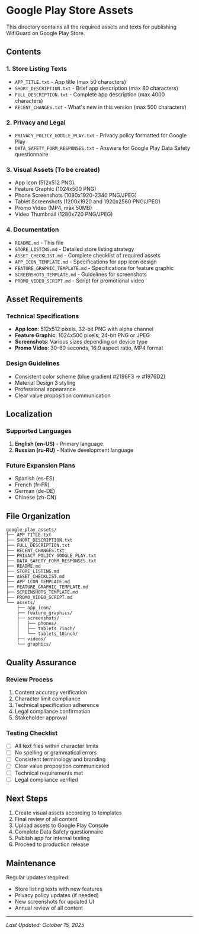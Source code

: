 # Google Play Store Assets

This directory contains all the required assets and texts for publishing WifiGuard on Google Play Store.

## Contents

### 1. Store Listing Texts
- `APP_TITLE.txt` - App title (max 50 characters)
- `SHORT_DESCRIPTION.txt` - Brief app description (max 80 characters)
- `FULL_DESCRIPTION.txt` - Complete app description (max 4000 characters)
- `RECENT_CHANGES.txt` - What's new in this version (max 500 characters)

### 2. Privacy and Legal
- `PRIVACY_POLICY_GOOGLE_PLAY.txt` - Privacy policy formatted for Google Play
- `DATA_SAFETY_FORM_RESPONSES.txt` - Answers for Google Play Data Safety questionnaire

### 3. Visual Assets (To be created)
- App Icon (512x512 PNG)
- Feature Graphic (1024x500 PNG)
- Phone Screenshots (1080x1920-2340 PNG/JPEG)
- Tablet Screenshots (1200x1920 and 1920x2560 PNG/JPEG)
- Promo Video (MP4, max 50MB)
- Video Thumbnail (1280x720 PNG/JPEG)

### 4. Documentation
- `README.md` - This file
- `STORE_LISTING.md` - Detailed store listing strategy
- `ASSET_CHECKLIST.md` - Complete checklist of required assets
- `APP_ICON_TEMPLATE.md` - Specifications for app icon design
- `FEATURE_GRAPHIC_TEMPLATE.md` - Specifications for feature graphic
- `SCREENSHOTS_TEMPLATE.md` - Guidelines for screenshots
- `PROMO_VIDEO_SCRIPT.md` - Script for promotional video

## Asset Requirements

### Technical Specifications
- **App Icon**: 512x512 pixels, 32-bit PNG with alpha channel
- **Feature Graphic**: 1024x500 pixels, 24-bit PNG or JPEG
- **Screenshots**: Various sizes depending on device type
- **Promo Video**: 30-60 seconds, 16:9 aspect ratio, MP4 format

### Design Guidelines
- Consistent color scheme (blue gradient #2196F3 → #1976D2)
- Material Design 3 styling
- Professional appearance
- Clear value proposition communication

## Localization

### Supported Languages
1. **English (en-US)** - Primary language
2. **Russian (ru-RU)** - Native development language

### Future Expansion Plans
- Spanish (es-ES)
- French (fr-FR)
- German (de-DE)
- Chinese (zh-CN)

## File Organization

```
google_play_assets/
├── APP_TITLE.txt
├── SHORT_DESCRIPTION.txt
├── FULL_DESCRIPTION.txt
├── RECENT_CHANGES.txt
├── PRIVACY_POLICY_GOOGLE_PLAY.txt
├── DATA_SAFETY_FORM_RESPONSES.txt
├── README.md
├── STORE_LISTING.md
├── ASSET_CHECKLIST.md
├── APP_ICON_TEMPLATE.md
├── FEATURE_GRAPHIC_TEMPLATE.md
├── SCREENSHOTS_TEMPLATE.md
├── PROMO_VIDEO_SCRIPT.md
└── assets/
    ├── app_icon/
    ├── feature_graphics/
    ├── screenshots/
    │   ├── phones/
    │   ├── tablets_7inch/
    │   └── tablets_10inch/
    ├── videos/
    └── graphics/
```

## Quality Assurance

### Review Process
1. Content accuracy verification
2. Character limit compliance
3. Technical specification adherence
4. Legal compliance confirmation
5. Stakeholder approval

### Testing Checklist
- [ ] All text files within character limits
- [ ] No spelling or grammatical errors
- [ ] Consistent terminology and branding
- [ ] Clear value proposition communicated
- [ ] Technical requirements met
- [ ] Legal compliance verified

## Next Steps

1. Create visual assets according to templates
2. Final review of all content
3. Upload assets to Google Play Console
4. Complete Data Safety questionnaire
5. Publish app for internal testing
6. Proceed to production release

## Maintenance

Regular updates required:
- Store listing texts with new features
- Privacy policy updates (if needed)
- New screenshots for updated UI
- Annual review of all content

---
*Last Updated: October 15, 2025*